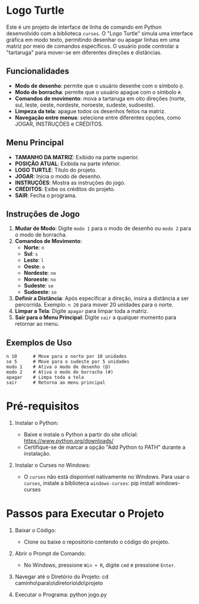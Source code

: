 # Logo Turtle

Este é um projeto de interface de linha de comando em Python desenvolvido com a biblioteca `curses`. O "Logo Turtle" simula uma interface gráfica em modo texto, permitindo desenhar ou apagar linhas em uma matriz por meio de comandos específicos. O usuário pode controlar a "tartaruga" para mover-se em diferentes direções e distâncias.

## Funcionalidades

- **Modo de desenho**: permite que o usuário desenhe com o símbolo `@`.
- **Modo de borracha**: permite que o usuário apague com o símbolo `#`.
- **Comandos de movimento**: mova a tartaruga em oito direções (norte, sul, leste, oeste, nordeste, noroeste, sudeste, sudoeste).
- **Limpeza da tela**: apague todos os desenhos feitos na matriz.
- **Navegação entre menus**: selecione entre diferentes opções, como JOGAR, INSTRUÇÕES e CRÉDITOS.

## Menu Principal

- **TAMANHO DA MATRIZ**: Exibido na parte superior.
- **POSIÇÃO ATUAL**: Exibida na parte inferior.
- **LOGO TURTLE**: Título do projeto.
- **JOGAR**: Inicia o modo de desenho.
- **INSTRUÇÕES**: Mostra as instruções do jogo.
- **CRÉDITOS**: Exibe os créditos do projeto.
- **SAIR**: Fecha o programa.

## Instruções de Jogo

1. **Mudar de Modo**: Digite `modo 1` para o modo de desenho ou `modo 2` para o modo de borracha.
2. **Comandos de Movimento**:
    - **Norte**: `n`
    - **Sul**: `s`
    - **Leste**: `l`
    - **Oeste**: `o`
    - **Nordeste**: `ne`
    - **Noroeste**: `no`
    - **Sudeste**: `se`
    - **Sudoeste**: `so`
3. **Definir a Distância**: Após especificar a direção, insira a distância a ser percorrida. Exemplo: `n 20` para mover 20 unidades para o norte.
4. **Limpar a Tela**: Digite `apagar` para limpar toda a matriz.
5. **Sair para o Menu Principal**: Digite `sair` a qualquer momento para retornar ao menu.

## Exemplos de Uso

```text
n 10      # Move para o norte por 10 unidades
se 5      # Move para o sudeste por 5 unidades
modo 1    # Ativa o modo de desenho (@)
modo 2    # Ativa o modo de borracha (#)
apagar    # Limpa toda a tela
sair      # Retorna ao menu principal
```
# Pré-requisitos

1. Instalar o Python:
   - Baixe e instale o Python a partir do site oficial: https://www.python.org/downloads/
   - Certifique-se de marcar a opção "Add Python to PATH" durante a instalação.

2. Instalar o Curses no Windows:
   - O `curses` não está disponível nativamente no Windows. Para usar o `curses`, instale a biblioteca `windows-curses`:
     pip install windows-curses

# Passos para Executar o Projeto

1. Baixar o Código:
   - Clone ou baixe o repositório contendo o código do projeto.

2. Abrir o Prompt de Comando:
   - No Windows, pressione `Win + R`, digite `cmd` e pressione `Enter`.

3. Navegar até o Diretório do Projeto:
   cd caminho\para\o\diretorio\do\projeto

4. Executar o Programa:
   python jogo.py
